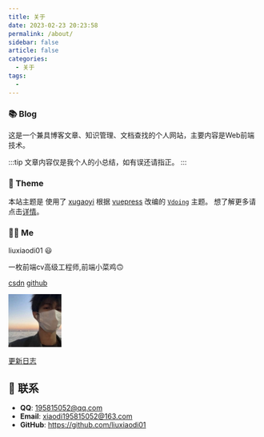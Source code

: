 ```yaml
---
title: 关于
date: 2023-02-23 20:23:58
permalink: /about/
sidebar: false
article: false
categories:
  - 关于
tags:
  - 
---
```


### 📚 Blog

这是一个兼具博客文章、知识管理、文档查找的个人网站，主要内容是Web前端技术。

:::tip
文章内容仅是我个人的小总结，如有误还请指正。
:::

### 🎨 Theme
本站主题是 使用了 [xugaoyi](https://github.com/xugaoyi) 根据 [vuepress](https://vuepress.vuejs.org/zh/) 改编的 [`Vdoing`](https://github.com/xugaoyi/vuepress-theme-vdoing) 主题。 想了解更多请点击[详情](https://github.com/xugaoyi/vuepress-theme-vdoing)。


### 👨‍💻 Me

liuxiaodi01 😃

一枚前端cv高级工程师,前端小菜鸡🙃

[csdn](https://blog.csdn.net/m0_51531365/)   [github](https://github.com/liuxiaodi01)    

<img src='/assets/img/my_photo.png' alt='没错是我!' style="width:106px;">

[更新日志](https://gitee.com/its-liu-xiaodi_admin/new-my-blog)


## :email: 联系

- **QQ**: <a :href="qqUrl" class='qq'>195815052@qq.com</a>
- **Email**:  <a href="mailto:xiaodi195815052@163.com">xiaodi195815052@163.com</a>
- **GitHub**: <https://github.com/liuxiaodi01>


<script>
  export default {
    data(){
      return {
        qqUrl: 'tencent://message/?uin=978761587&Site=&Menu=yes' 
      }
    },
    mounted(){
      const flag =  navigator.userAgent.match(/(phone|pad|pod|iPhone|iPod|ios|iPad|Android|Mobile|BlackBerry|IEMobile|MQQBrowser|JUC|Fennec|wOSBrowser|BrowserNG|WebOS|Symbian|Windows Phone)/i);
      if(flag){
        this.qqUrl = 'mqqwpa://im/chat?chat_type=wpa&uin=978761587&version=1&src_type=web&web_src=oicqzone.com'
      }
    }
  }
</script>         